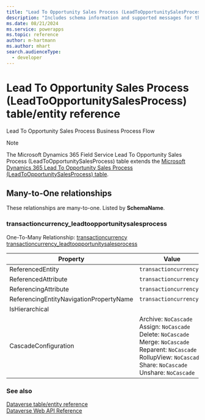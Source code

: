 ```yaml
---
title: "Lead To Opportunity Sales Process (LeadToOpportunitySalesProcess) table/entity reference (Microsoft Dynamics 365 Field Service)"
description: "Includes schema information and supported messages for the Lead To Opportunity Sales Process (LeadToOpportunitySalesProcess) table/entity with Microsoft Dynamics 365 Field Service."
ms.date: 08/21/2024
ms.service: powerapps
ms.topic: reference
author: m-hartmann
ms.author: mhart
search.audienceType: 
  - developer
---
```


# Lead To Opportunity Sales Process (LeadToOpportunitySalesProcess) table/entity reference

Lead To Opportunity Sales Process Business Process Flow

> [!NOTE]
> The Microsoft Dynamics 365 Field Service Lead To Opportunity Sales Process (LeadToOpportunitySalesProcess) table extends the [Microsoft Dynamics 365 Lead To Opportunity Sales Process (LeadToOpportunitySalesProcess) table](/dynamics365/developer/entities/leadtoopportunitysalesprocess).




## Many-to-One relationships

These relationships are many-to-one. Listed by **SchemaName**.

### <a name="BKMK_transactioncurrency_leadtoopportunitysalesprocess"></a> transactioncurrency_leadtoopportunitysalesprocess

One-To-Many Relationship: [transactioncurrency transactioncurrency_leadtoopportunitysalesprocess](transactioncurrency.md#BKMK_transactioncurrency_leadtoopportunitysalesprocess)

|Property|Value|
|---|---|
|ReferencedEntity|`transactioncurrency`|
|ReferencedAttribute|`transactioncurrencyid`|
|ReferencingAttribute|`transactioncurrencyid`|
|ReferencingEntityNavigationPropertyName|`transactioncurrencyid`|
|IsHierarchical||
|CascadeConfiguration|Archive: `NoCascade`<br />Assign: `NoCascade`<br />Delete: `NoCascade`<br />Merge: `NoCascade`<br />Reparent: `NoCascade`<br />RollupView: `NoCascade`<br />Share: `NoCascade`<br />Unshare: `NoCascade`|



### See also

[Dataverse table/entity reference](../about-entity-reference.md)  
[Dataverse Web API Reference](/power-apps/developer/data-platform/webapi/reference/about)   

